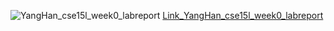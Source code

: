 ![YangHan_cse15l_week0_labreport](https://Tonyyanghan.github.io/cse15l-lab-reports/lab_report_week0_1.jpg)
[Link_YangHan_cse15l_week0_labreport](https://tonyyanghan.github.io/cse15l-lab-reports/lab_report_week0_1.jpg)